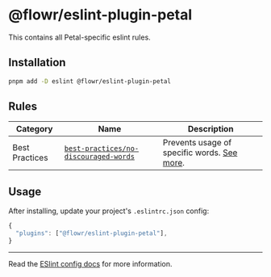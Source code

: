 # @flowr/eslint-plugin-petal

This contains all Petal-specific eslint rules.

## Installation

```sh
pnpm add -D eslint @flowr/eslint-plugin-petal
```

## Rules

| Category       | Name                                    | Description                                                                          |
| -------------- | --------------------------------------- | ------------------------------------------------------------------------------------ |
| Best Practices | [`best-practices/no-discouraged-words`] | Prevents usage of specific words. [See more][`best-practices/no-discouraged-words`]. |

[`best-practices/no-discouraged-words`]: https://github.com/pulseflow/petal/blob/main/packages/eslint-petal/src/rules/best-practices/no-discouraged-words.md

## Usage

After installing, update your project's `.eslintrc.json` config:

```js
{
  "plugins": ["@flowr/eslint-plugin-petal"],
}
```

---

Read the [ESlint config docs](http://eslint.org/docs/user-guide/configuring#extending-configuration-files) for more information.
